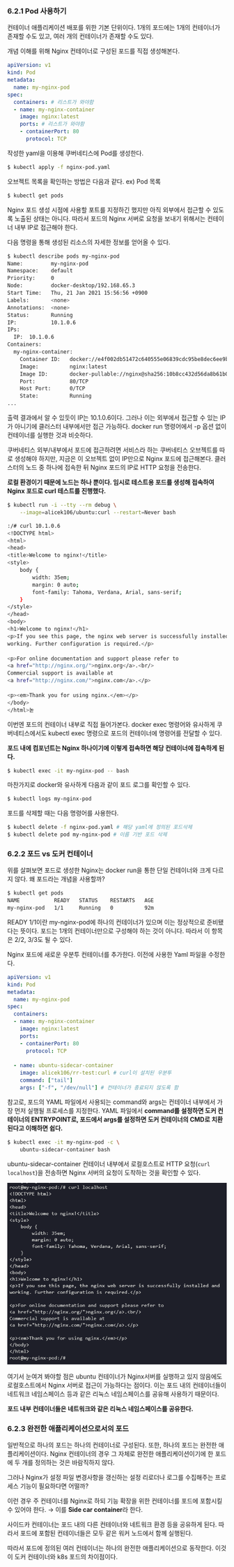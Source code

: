 ### 6.2.1 Pod 사용하기

컨테이너 애플리케이션 배포를 위한 기본 단위이다. 1개의 포드에는 1개의 컨테이너가 존재할 수도 있고, 여러 개의 컨테이너가 존재할 수도 있다.

개념 이해를 위해 Nginx 컨테이너로 구성된 포드를 직접 생성해본다.

```yaml
apiVersion: v1
kind: Pod
metadata:
  name: my-nginx-pod
spec:
  containers: # 리스트가 와야함
  - name: my-nginx-container
    image: nginx:latest
    ports: # 리스트가 와야함
    - containerPort: 80
      protocol: TCP
```

작성한 yaml을 이용해 쿠버네티스에 Pod를 생성한다.

```bash
$ kubectl apply -f nginx-pod.yaml
```

오브젝트 목록을 확인하는 방법은 다음과 같다. ex) Pod 목록

```bash
$ kubectl get pods
```

Nginx 포드 생성 시점에 사용할 포트를 지정하긴 했지만 아직 외부에서 접근할 수 있도록 노출된 상태는 아니다. 따라서 포드의 Nginx 서버로 요청을 보내기 위해서는 컨테이너 내부 IP로 접근해야 한다.

다음 명령을 통해 생성된 리소스의 자세한 정보를 얻어올 수 있다.

```bash
$ kubectl describe pods my-nginx-pod
Name:         my-nginx-pod
Namespace:    default
Priority:     0
Node:         docker-desktop/192.168.65.3
Start Time:   Thu, 21 Jan 2021 15:56:56 +0900
Labels:       <none>
Annotations:  <none>
Status:       Running
IP:           10.1.0.6
IPs:
  IP:  10.1.0.6
Containers:
  my-nginx-container:
    Container ID:   docker://e4f002db51472c640555e06839cdc95be8dec6ee9b7807bfbcb77fbfa6cddf53
    Image:          nginx:latest
    Image ID:       docker-pullable://nginx@sha256:10b8cc432d56da8b61b070f4c7d2543a9ed17c2b23010b43af434fd40e2ca4aa
    Port:           80/TCP
    Host Port:      0/TCP
    State:          Running
...
```

출력 결과에서 알 수 있듯이 IP는 10.1.0.6이다. 그러나 이는 외부에서 접근할 수 있는 IP가 아니기에 클러스터 내부에서만 접근 가능하다. docker run 명령어에서 -p 옵션 없이 컨테이너를 실행한 것과 비슷하다.

쿠버네티스 외부/내부에서 포드에 접근하려면 서비스라 하는 쿠버네티스 오브젝트를 따로 생성해야 하지만, 지금은 이 오브젝트 없이 IP만으로 Nginx 포드에 접근해본다. 클러스터의 노드 중 하나에 접속한 뒤 Nginx 포드의 IP로 HTTP 요청을 전송한다.

**로컬 환경이기 때문에 노드는 하나 뿐이다. 임시로 테스트용 포드를 생성해 접속하여 Nginx 포드로 curl 테스트를 진행했다.**

```bash
$ kubectl run -i --tty --rm debug \
	--image=alicek106/ubuntu:curl --restart=Never bash
```

```bash
:/# curl 10.1.0.6 
<!DOCTYPE html>
<html>
<head>
<title>Welcome to nginx!</title>
<style>
    body {
        width: 35em;
        margin: 0 auto;
        font-family: Tahoma, Verdana, Arial, sans-serif;
    }
</style>
</head>
<body>
<h1>Welcome to nginx!</h1>
<p>If you see this page, the nginx web server is successfully installed and
working. Further configuration is required.</p>

<p>For online documentation and support please refer to
<a href="http://nginx.org/">nginx.org</a>.<br/>
Commercial support is available at
<a href="http://nginx.com/">nginx.com</a>.</p>

<p><em>Thank you for using nginx.</em></p>
</body>
</html>녿
```

이번엔 포드의 컨테이너 내부로 직접 들어가본다. docker exec 명령어와 유사하게 쿠버네티스에서도 kubectl exec 명령으로 포드의 컨테이너에 명령어를 전달할 수 있다.

**포드 내에 컴포넌트는 Nginx 하나이기에 이렇게 접속하면 해당 컨테이너에 접속하게 된다.**

```bash
$ kubectl exec -it my-nginx-pod -- bash
```

마찬가지로 docker와 유사하게 다음과 같이 포드 로그를 확인할 수 있다.

```bash
$ kubectl logs my-nginx-pod
```

포드를 삭제할 때는 다음 명령어를 사용한다.

```bash
$ kubectl delete -f nginx-pod.yaml # 해당 yaml에 정의된 포드삭제
$ kubectl delete pod my-nginx-pod # 이름 기반 포드 삭제
```

### 6.2.2 포드 vs 도커 컨테이너

위를 살펴보면 포드로 생성한 Nginx는 docker run을 통한 단일 컨테이너와 크게 다르지 않다. 왜 포드라는 개념을 사용할까?

```bash
$ kubectl get pods
NAME           READY   STATUS    RESTARTS   AGE
my-nginx-pod   1/1     Running   0          92m
```

READY 1/1이란 my-nginx-pod에 하나의 컨테이너가 있으며 이는 정상적으로 준비됐다는 뜻이다. 포드는 1개의 컨테이너만으로 구성해야 하는 것이 아니다. 따라서 이 항목은 2/2, 3/3도 될 수 있다.

Nginx 포드에 새로운 우분투 컨테이너를 추가한다. 이전에 사용한 Yaml 파일을 수정한다.

```yaml
apiVersion: v1
kind: Pod
metadata:
  name: my-nginx-pod
spec:
  containers:
  - name: my-nginx-container
    image: nginx:latest
    ports:
    - containerPort: 80
      protocol: TCP
  
  - name: ubuntu-sidecar-container
    image: alicek106/rr-test:curl # curl이 설치된 우분투
    command: ["tail"]
    args: ["-f", "/dev/null"] # 컨테이너가 종료되지 않도록 함
```

참고로, 포드의 YAML 파일에서 사용되는 command와 args는 컨테이너 내부에서 가장 먼저 실행될 프로세스를 지정한다. YAML 파일에서 **command를 설정하면 도커 컨테이너의 ENTRYPOINT로, 포드에서 args를 설정하면 도커 컨테이너의 CMD로 치환된다고 이해하면 쉽다.**

```bash
$ kubectl exec -it my-nginx-pod -c \
	ubuntu-sidecar-container bash
```

ubuntu-sidecar-container 컨테이너 내부에서 로컬호스트로 HTTP 요청(`curl localhost`)을 전송하면 Nginx 서버의 요청이 도착하는 것을 확인할 수 있다.

![](img/1.png)

여기서 눈여겨 봐야할 점은 ubuntu 컨테이너가 Nginx서버를 실행하고 있지 않음에도 로컬호스트에서 Nginx 서버로 접근이 가능하다는 점이다. 이는 포드 내의 컨테이너들이 네트워크 네임스페이스 등과 같은 리눅스 네임스페이스를 공유해 사용하기 때문이다.

**포드 내부 컨테이너들은 네트워크와 같은 리눅스 네임스페이스를 공유한다.**

### 6.2.3 완전한 애플리케이션으로서의 포드

일반적으로 하나의 포드는 하나의 컨테이너로 구성된다. 또한, 하나의 포드는 완전한 애플리케이션이다. Nginx 컨테이너의 경우 그 자체로 완전한 애플리케이션이기에 한 포드에 두 개를 정의하는 것은 바람직하지 않다.

그러나 Nginx가 설정 파일 변경사항을 갱신하는 설정 리로더나 로그를 수집해주는 프로세스 기능이 필요하다면 어떨까?

이런 경우 주 컨테이너를 Nginx로 하되 기능 확장을 위한 컨테이너를 포드에 포함시킬 수 있어야 한다. → 이를 **Side car container**라 한다.

사이드카 컨테이너는 포드 내의 다른 컨테이너와 네트워크 환경 등을 공유하게 된다. 따라서 포드에 포함된 컨테이너들은 모두 같은 워커 노드에서 함께 실행된다.

따라서 포드에 정의된 여러 컨테이너는 하나의 완전한 애플리케이션으로 동작한다. 이것이 도커 컨테이너와 k8s 포드의 차이점이다.